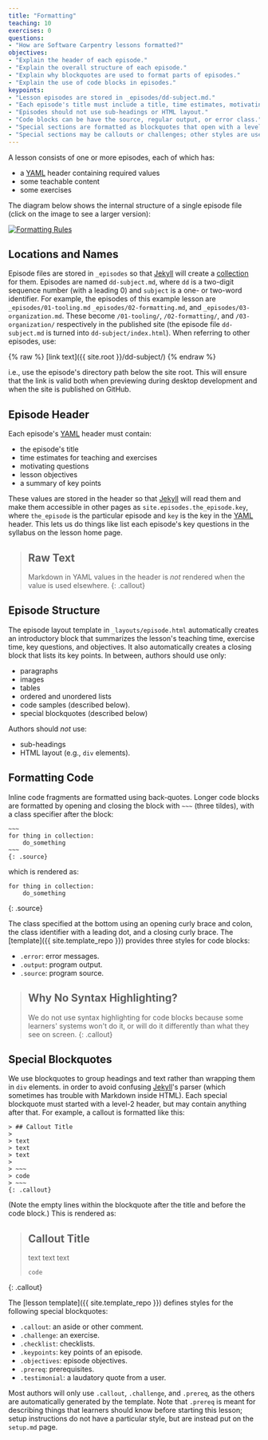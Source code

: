 ```yaml
---
title: "Formatting"
teaching: 10
exercises: 0
questions:
- "How are Software Carpentry lessons formatted?"
objectives:
- "Explain the header of each episode."
- "Explain the overall structure of each episode."
- "Explain why blockquotes are used to format parts of episodes."
- "Explain the use of code blocks in episodes."
keypoints:
- "Lesson episodes are stored in _episodes/dd-subject.md."
- "Each episode's title must include a title, time estimates, motivating questions, lesson objectives, and key points."
- "Episodes should not use sub-headings or HTML layout."
- "Code blocks can be have the source, regular output, or error class."
- "Special sections are formatted as blockquotes that open with a level-2 header and close with a class identifier."
- "Special sections may be callouts or challenges; other styles are used by the template itself."
---
```

A lesson consists of one or more episodes,
each of which has:

*   a [YAML][yaml] header containing required values
*   some teachable content
*   some exercises

The diagram below shows the internal structure of a single episode file
(click on the image to see a larger version):

<a href="{{ site.root }}/fig/episode-format.png"><img src="{{ site.root }}/fig/episode-format-small.png" alt="Formatting Rules" /></a>

## Locations and Names

Episode files are stored in `_episodes` so that [Jekyll][jekyll] will create a [collection][jekyll-collection] for them.
Episodes are named `dd-subject.md`,
where `dd` is a two-digit sequence number (with a leading 0)
and `subject` is a one- or two-word identifier.
For example,
the episodes of this example lesson are
`_episodes/01-tooling.md`
`_episodes/02-formatting.md`,
and `_episodes/03-organization.md`.
These become `/01-tooling/`, `/02-formatting/`, and `/03-organization/` respectively in the published site
(the episode file `dd-subject.md` is turned into `dd-subject/index.html`).
When referring to other episodes, use:

{% raw %}
    [link text]({{ site.root }}/dd-subject/)
{% endraw %}

i.e., use the episode's directory path below the site root.
This will ensure that the link is valid both when previewing during desktop development
and when the site is published on GitHub.

## Episode Header

Each episode's [YAML][yaml] header must contain:

*   the episode's title
*   time estimates for teaching and exercises
*   motivating questions
*   lesson objectives
*   a summary of key points

These values are stored in the header so that [Jekyll][jekyll] will read them
and make them accessible in other pages as `site.episodes.the_episode.key`,
where `the_episode` is the particular episode
and `key` is the key in the [YAML][yaml] header.
This lets us do things like
list each episode's key questions in the syllabus on the lesson home page.

> ## Raw Text
>
> Markdown in YAML values in the header is *not* rendered when the value is used elsewhere.
{: .callout}

## Episode Structure

The episode layout template in `_layouts/episode.html` automatically creates
an introductory block that summarizes the lesson's teaching time,
exercise time,
key questions,
and objectives.
It also automatically creates a closing block that lists its key points.
In between,
authors should use only:

*   paragraphs
*   images
*   tables
*   ordered and unordered lists
*   code samples (described below).
*   special blockquotes (described below)

Authors should *not* use:

*   sub-headings
*   HTML layout (e.g., `div` elements).

## Formatting Code

Inline code fragments are formatted using back-quotes.
Longer code blocks are formatted by opening and closing the block with `~~~` (three tildes),
with a class specifier after the block:

    ~~~
    for thing in collection:
        do_something
    ~~~
    {: .source}

which is rendered as:

~~~
for thing in collection:
    do_something
~~~
{: .source}

The class specified at the bottom using an opening curly brace and colon,
the class identifier with a leading dot,
and a closing curly brace.
The [template]({{ site.template_repo }}) provides three styles for code blocks:

*   `.error`: error messages.
*   `.output`: program output.
*   `.source`: program source.

> ## Why No Syntax Highlighting?
>
> We do not use syntax highlighting for code blocks
> because some learners' systems won't do it,
> or will do it differently than what they see on screen.
{: .callout}

## Special Blockquotes

We use blockquotes to group headings and text
rather than wrapping them in `div` elements.
in order to avoid confusing [Jekyll][jekyll]'s parser
(which sometimes has trouble with Markdown inside HTML).
Each special blockquote must started with a level-2 header,
but may contain anything after that.
For example,
a callout is formatted like this:

~~~
> ## Callout Title
>
> text
> text
> text
>
> ~~~
> code
> ~~~
{: .callout}
~~~

(Note the empty lines within the blockquote after the title and before the code block.)
This is rendered as:

> ## Callout Title
>
> text
> text
> text
>
> ~~~
> code
> ~~~
{: .callout}

The [lesson template]({{ site.template_repo }}) defines styles
for the following special blockquotes:

*   `.callout`: an aside or other comment.
*   `.challenge`: an exercise.
*   `.checklist`: checklists.
*   `.keypoints`: key points of an episode.
*   `.objectives`: episode objectives.
*   `.prereq`: prerequisites.
*   `.testimonial`: a laudatory quote from a user.

Most authors will only use `.callout`, `.challenge`, and `.prereq`,
as the others are automatically generated by the template.
Note that `.prereq` is meant for describing things that learners should know before starting this lesson;
setup instructions do not have a particular style,
but are instead put on the `setup.md` page.

[jekyll]: http://jekyllrb.com/
[jekyll-collection]: https://jekyllrb.com/docs/collections/
[yaml]: http://yaml.org/
